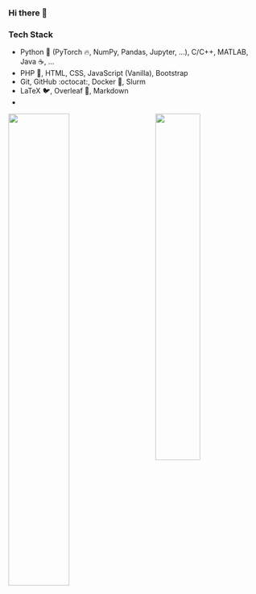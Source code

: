 ### Hi there 👋



### Tech Stack

* Python :snake: (PyTorch :fire:, NumPy, Pandas, Jupyter, ...), C/C++, MATLAB, Java :coffee:, ...
* PHP :elephant:, HTML, CSS, JavaScript (Vanilla), Bootstrap
* Git, GitHub :octocat:, Docker :whale:, Slurm
* LaTeX :bird:, Overleaf :leaves:, Markdown
* 
<p>
	<a href="#/"><img width="49%" src="https://github-readme-stats.vercel.app/api?username=surajp92&show_icons=true&hide_title=true" align="left"></a>
	<a href="#/"><img width="42%" src="https://github-readme-stats.vercel.app/api/top-langs/?username=surajp92&layout=compact&hide_title=true" align="right"></a>
</p>



<!--

[![Suraj's github activity graph](https://activity-graph.herokuapp.com/graph?username=surajp92&theme=github)](https://github.com/surajp92/github-readme-activity-graph)

**surajp92/surajp92** is a ✨ _special_ ✨ repository because its `README.md` (this file) appears on your GitHub profile.



Here are some ideas to get you started:

- 🔭 I’m currently working on ...
- 🌱 I’m currently learning ...
- 👯 I’m looking to collaborate on ...
- 🤔 I’m looking for help with ...
- 💬 Ask me about ...
- 📫 How to reach me: ...
- 😄 Pronouns: ...
- ⚡ Fun fact: ...
-->
